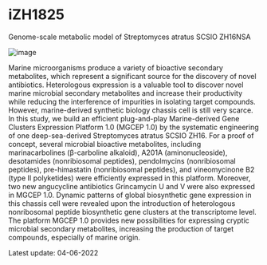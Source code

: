 # iZH1825
Genome-scale metabolic model of Streptomyces atratus SCSIO ZH16NSA

![image](https://user-images.githubusercontent.com/86829051/171716972-f7b0dcdc-63e8-4b07-b561-545364e5eb46.png)

Marine microorganisms produce a variety of bioactive secondary metabolites, which represent a significant source for the discovery of novel antibiotics. Heterologous expression is a valuable tool to discover novel marine microbial secondary metabolites and increase their productivity while reducing the interference of impurities in isolating target compounds. However, marine-derived synthetic biology chassis cell is still very scarce. In this study, we build an efficient plug-and-play Marine-derived Gene Clusters Expression Platform 1.0 (MGCEP 1.0) by the systematic engineering of one deep-sea-derived Streptomyces atratus SCSIO ZH16. For a proof of concept, several microbial bioactive metabolites, including marinacarbolines (β-carboline alkaloid), A201A (aminonucleoside), desotamides (nonribiosomal peptides), pendolmycins (nonribiosomal peptides), pre-himastatin (nonribiosomal peptides), and vineomycinone B2 (type II polyketides) were efficiently expressed in this platform. Moreover, two new angucycline antibiotics Grincamycin U and V were also expressed in MGCEP 1.0. Dynamic patterns of global biosynthetic gene expression in this chassis cell were revealed upon the introduction of heterologous nonribosomal peptide biosynthetic gene clusters at the transcriptome level. The platform MGCEP 1.0 provides new possibilities for expressing cryptic microbial secondary metabolites, increasing the production of target compounds, especially of marine origin.  

Latest update: 04-06-2022

